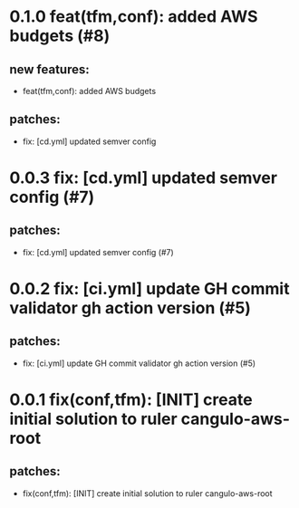# 0.1.0 feat(tfm,conf): added AWS budgets (#8)

## new features:
* feat(tfm,conf): added AWS budgets
## patches:
* fix: [cd.yml] updated semver config

# 0.0.3 fix: [cd.yml] updated semver config (#7)

## patches:
* fix: [cd.yml] updated semver config (#7)

# 0.0.2 fix: [ci.yml] update GH commit validator gh action version (#5)

## patches:
* fix: [ci.yml] update GH commit validator gh action version (#5)

# 0.0.1 fix(conf,tfm): [INIT] create initial solution to ruler cangulo-aws-root

## patches:
* fix(conf,tfm): [INIT] create initial solution to ruler cangulo-aws-root

